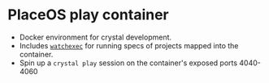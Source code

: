 # PlaceOS play container

- Docker environment for crystal development.
- Includes [`watchexec`](https://github.com/watchexec/watchexec) for running specs of projects mapped into the container.
- Spin up a `crystal play` session on the container's exposed ports 4040-4060
